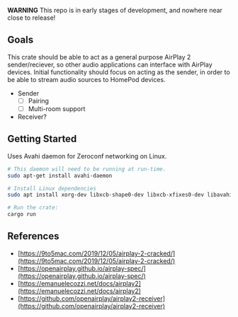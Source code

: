 **WARNING** This repo is in early stages of development, and nowhere near close to release!

## Goals
This crate should be able to act as a general purpose AirPlay 2 sender/reciever, so other audio applications can interface with AirPlay devices. Initial functionality should focus on acting as the sender, in order to be able to stream audio sources to HomePod devices.

- Sender
    - [ ] Pairing
    - [ ] Multi-room support
- Receiver? 

## Getting Started
Uses Avahi daemon for Zeroconf networking on Linux.

```bash
# This daemon will need to be running at run-time.
sudo apt-get install avahi-daemon

# Install Linux dependencies
sudo apt install xorg-dev libxcb-shape0-dev libxcb-xfixes0-dev libavahi-client-dev clang

# Run the crate:
cargo run
```

## References
- [https://9to5mac.com/2019/12/05/airplay-2-cracked/](https://9to5mac.com/2019/12/05/airplay-2-cracked/)
- [https://openairplay.github.io/airplay-spec/](https://openairplay.github.io/airplay-spec/)
- [https://emanuelecozzi.net/docs/airplay2](https://emanuelecozzi.net/docs/airplay2)
- [https://github.com/openairplay/airplay2-receiver](https://github.com/openairplay/airplay2-receiver)
